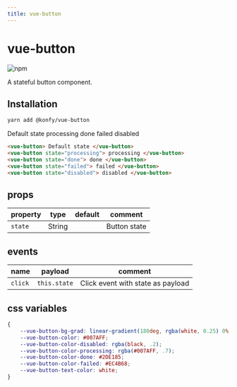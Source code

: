 ```yaml
---
title: vue-button
---
```

# vue-button
![npm](https://img.shields.io/npm/v/@konfy/vue-button.svg)


A stateful button component.

## Installation

```bash
yarn add @konfy/vue-button
```

<vp-holder>
<vue-button> Default state </vue-button>
<vue-button state="processing"> processing</vue-button>
<vue-button state="done"> done </vue-button>
<vue-button state="failed"> failed </vue-button>
<vue-button state="disabled"> disabled </vue-button>
</vp-holder>

``` html
<vue-button> Default state </vue-button>
<vue-button state="processing"> processing </vue-button>
<vue-button state="done"> done </vue-button>
<vue-button state="failed"> failed </vue-button>
<vue-button state="disabled"> disabled </vue-button>
```
## props

|property|type  |default|comment     |
|--------|------|-------|------------|
|`state` |String|       |Button state|

## events

| name    | payload      | comment                           |
| ------- | ------------ | --------------------------------- |
| `click` | `this.state` | Click event with state as payload |

## css variables

``` css
{
    --vue-button-bg-grad: linear-gradient(180deg, rgba(white, 0.25) 0%, transparent 100%);
    --vue-button-color: #007AFF;
    --vue-button-color-disabled: rgba(black, .2);
    --vue-button-color-processing: rgba(#007AFF, .7);
    --vue-button-color-done: #2DE185;
    --vue-button-color-failed: #EC4B68;
    --vue-button-text-color: white;
}
```